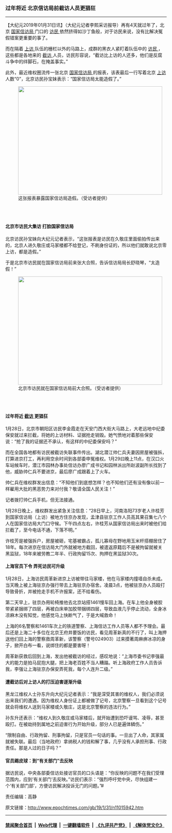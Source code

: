 ### 过年将近 北京信访局前截访人员更猖狂
------------------------

<p>
 【大纪元2019年01月31日讯】（大纪元记者李熙采访报导）再有4天就过年了，北京
 <a href="http://www.epochtimes.com/gb/tag/%E5%9B%BD%E5%AE%B6%E4%BF%A1%E8%AE%BF%E5%B1%80.html">
  国家信访局
 </a>
 门口的
 <a href="http://www.epochtimes.com/gb/tag/%E8%AE%BF%E6%B0%91.html">
  访民
 </a>
 依然挤得如沙丁鱼般，对于访民来说，没有比解决冤假错案更重要的事了。
</p>
<p>
 而在隔着
 <a href="http://www.epochtimes.com/gb/tag/%E4%B8%8A%E8%AE%BF.html">
  上访
 </a>
 队伍的栅栏以外的马路上，成群的黑衣人紧盯着队伍中的
 <a href="http://www.epochtimes.com/gb/tag/%E8%AE%BF%E6%B0%91.html">
  访民
 </a>
 ，这些都是各地来的
 <a href="http://www.epochtimes.com/gb/tag/%E6%88%AA%E8%AE%BF.html">
  截访
 </a>
 人员，访民形容说，“截访比上访的人还多，他们是反腐斗争中的绊脚石，在掩盖事实。”
</p>
<p>
 此外，最近维权圈流传一张北京
 <a href="http://www.epochtimes.com/gb/tag/%E5%9B%BD%E5%AE%B6%E4%BF%A1%E8%AE%BF%E5%B1%80.html">
  国家信访局
 </a>
 的报表，该表最后一行写着北京
 <a href="http://www.epochtimes.com/gb/tag/%E4%B8%8A%E8%AE%BF.html">
  上访
 </a>
 人数“0”，北京访民孙宝妹表示：“国家信访局太能造假了。”
</p>
<figure class="wp-caption aligncenter" id="attachment_11016024" style="width: 450px">
 <a href="http://i.epochtimes.com/assets/uploads/2019/02/S__10059905.jpg">
  <img alt="" class="size-medium wp-image-11016024" height="338" src="http://i.epochtimes.com/assets/uploads/2019/02/S__10059905-450x338.jpg" width="450"/>
 </a>
 <br/><figcaption class="wp-caption-text">
  这张报表暴露国家信访局造假。（受访者提供）
 </figcaption><br/>
</figure><br/>
<h4>
 北京市访民大集访 打脸国家信访局
</h4>
<p>
 北京访民孙宝妹向大纪元记者表示，“这张报表是访民在久敬庄里面偷拍传出来的，北京人进久敬庄或马家楼都不给登记，不刷身份证的，所以他们就敢说北京零上访，都是造假。”
</p>
<p>
 于是北京市访民就在国家信访局前来张大合照，告诉信访局局长舒晓琴，“太造假！”
</p>
<figure class="wp-caption aligncenter" id="attachment_11016030" style="width: 450px">
 <a href="http://i.epochtimes.com/assets/uploads/2019/02/S__10149908.jpg">
  <img alt="" class="size-medium wp-image-11016030" height="338" src="http://i.epochtimes.com/assets/uploads/2019/02/S__10149908-450x338.jpg" width="450"/>
 </a>
 <br/><figcaption class="wp-caption-text">
  北京市访民就在国家信访局前大合照。（受访者提供）
 </figcaption><br/>
</figure><br/>
<link href="//www.youmaker.com/css/api2.css" media="all" rel="stylesheet" target="_blank" type="text/css"/>
<div class="video_fit_container">
</div>
<h4>
 过年将近
 <a href="http://www.epochtimes.com/gb/tag/%E6%88%AA%E8%AE%BF.html">
  截访
 </a>
 更猖狂
</h4>
<p>
 1月28日，北京市朝阳区访民李金霞走在天安门西大街大马路上，大老远地中纪委保安就过来拦截，将她的上访材料、证据抢走销毁。她气愤地对着那些保安说：“抢了我的证据还不承认，有这样的中纪委保安吗？”
</p>
<div class="video_fit_container">
</div>
<p>
 而在全国各地都有访民被截访失联事件传出。湖北潜江帅仁兵夫妻因房屋被强拆，打算进京打工，再利用空余时间到各部委申冤维权。1月29曰晚上11点，在汉口火车站候车时，潜江市园林办事处信访办廖广成书记和园林派出所赵波副所长找到了他，威胁帅仁兵不要进京，最后廖广成跟着上了火车。
</p>
<p>
 帅仁兵在维权群发出信息：“不知他们到底想怎样？也不知他们还有没有像以前一样雇用大批的黑恶势力来对付我？敬请全国人民关注！”
</p>
<p>
 记者拨打帅仁兵手机，但无法接通。
</p>
<p>
 1月28日晚上，维权群发出紧急关注信息：“28日早上，河南洛阳73岁老人许桂芳到国家信访局（上访）被地方住京办发现，孟津县驻京工作人员高其果召集七八个人在国家信访局大门口守候。下午四点左右，许桂芳从国家信访局出来时被他们给拦截了，至今电话不通，下落不明。”
</p>
<p>
 许桂芳是被强拆户，房屋被砸，宅基被霸占，孤儿寡母在野地用玉米杆搭棚居住了18年。每次进京在信访局大门外就被地方截回，被遣返原籍后不是被拘留就被关黑监狱，18年来被劳教二年半、行政拘留15次、拘押在黑监狱30次。
</p>
<div class="video_fit_container">
</div>
<h4>
 上海官员下令 弄死访民可升级
</h4>
<p>
 1月28日，上海访民周革新进京上访被带往马家楼，他在马家楼内撞墙自杀未成。当天晚上被上海驻京办强行带去上海驻京办宿舍。凌晨3点，他被驻京办人员殴打导致骨折，并被抢走手机不许报案，还不给看伤。
</p>
<p>
 第二天早上，驻京办用轮椅推他去北京站搭1461慢车回上海。在车上他全身被胶带紧紧捆绑了四层，再被白床单加胶带捆绑四层，导致血液几乎停止流动，全身冰凉麻木没有知觉，他感觉马上快断气了，于是大喊救命！
</p>
<p>
 上海的6名警察和1461车次上的铁道警察、上海信访工作人员等人都不予理会。最后还是上海二十多位在北京王府井要饭的访民，看见周革新真的不行了，叫上海押送他们回上海的警察救周革新，该警察（警号024903）过来摸著周麻痹冰凉的身子，掀开白布一看，说绑住的都是要害呀！
</p>
<p>
 周革新获救后回到上海，发出他被截访的经过，感叹地说：“上海市委书记李强最大的能力是拍马屁抱大腿，把上海老百姓不当人糟蹋。听上海政府工作人员告诉我，李强让上海驻京办保安弄死我，每个人连升二级。”
</p>
<h4>
 遭截访后对上访人的打压迫害逐渐升级
</h4>
<p>
 黑龙江维权人士孙东升向大纪元记者表示：“我是深受其害的维权人，我们必须说出来我们的遭遇。因为维权人身份证上都被做了记号，北京警察一旦看到这个记号就会将维权人送到马家楼或久敬庄，这是北京警察的违法行为。”
</p>
<p>
 孙东升还表示：“维权人到久敬庄或马家楼后，就开始遭到恐吓谩骂、凌辱，甚至殴打。在被劫持到属地之前迫害行为开始升级，部分人已是遍体鳞伤。”
</p>
<p>
 “限制自由、行政拘留、刑事拘留，只是官员一句话的事。一旦出了人命，其家属就被失联。最后（当地政府）拿纳税人的钱和解了事，几乎没有人承担刑事、行政责任。那是人过的日子吗？”
</p>
<h4>
 官员踢皮球：到“有关部门”去反映
</h4>
<p>
 据访民说，中央各部委信访处接访官员的口头语是：“你反映的问题不在我们受理范围内，应到‘有关部门’去反映。”访民们表示：“强烈呼吁党中央，尽快组建一个‘有关部门部’，方便访民解决投诉无门的问题。”#
</p>
<p>
 责任编辑：高静
</p>

原文链接：http://www.epochtimes.com/gb/19/1/31/n11015942.htm


------------------------
#### [禁闻聚合首页](https://github.com/gfw-breaker/banned-news/blob/master/README.md) &nbsp;|&nbsp; [Web代理](https://github.com/gfw-breaker/open-proxy/blob/master/README.md) &nbsp;|&nbsp; [一键翻墙软件](https://github.com/gfw-breaker/nogfw/blob/master/README.md) &nbsp;|&nbsp; [《九评共产党》](https://github.com/gfw-breaker/9ping.md/blob/master/README.md#九评之一评共产党是什么) &nbsp;|&nbsp; [《解体党文化》](https://github.com/gfw-breaker/jtdwh.md/blob/master/README.md#绪论)